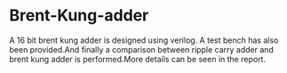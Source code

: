 # Brent-Kung-adder
A 16 bit brent kung adder is designed using verilog. A test bench has also been provided.And finally a comparison between ripple carry adder and brent kung adder is performed.More details can be seen in the report.
